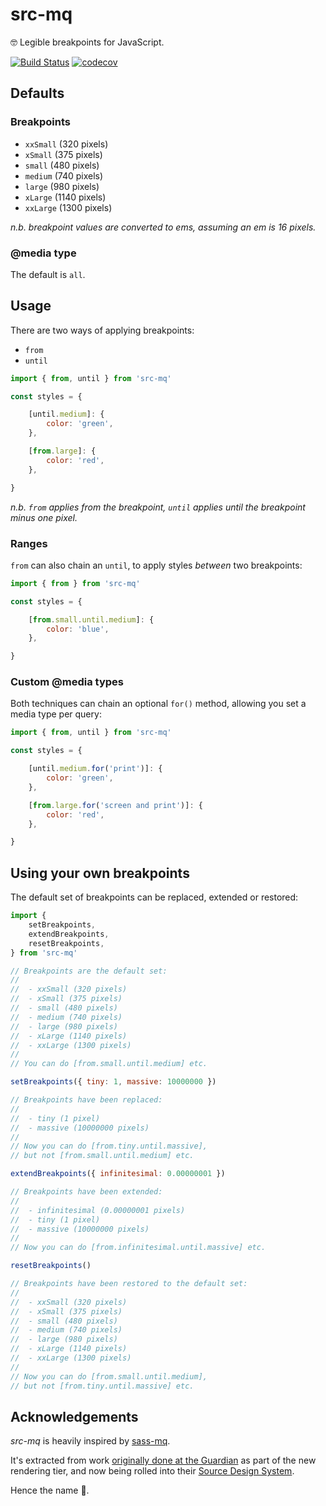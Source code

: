 # src-mq

🤓 Legible breakpoints for JavaScript.

[![Build Status](https://travis-ci.org/src-mq/src-mq.svg?branch=master)](https://travis-ci.org/src-mq/src-mq)
[![codecov](https://codecov.io/gh/src-mq/src-mq/branch/master/graph/badge.svg)](https://codecov.io/gh/src-mq/src-mq)

## Defaults

### Breakpoints

- `xxSmall` (320 pixels)
- `xSmall` (375 pixels)
- `small` (480 pixels)
- `medium` (740 pixels)
- `large` (980 pixels)
- `xLarge` (1140 pixels)
- `xxLarge` (1300 pixels)

_n.b. breakpoint values are converted to ems, assuming an em is 16 pixels._

### @media type
The default is `all`.

## Usage

There are two ways of applying breakpoints:

- `from`
- `until`

```js
import { from, until } from 'src-mq'

const styles = {

	[until.medium]: {
		color: 'green',
	},

	[from.large]: {
		color: 'red',
	},

}
```

_n.b. `from`  applies from the breakpoint, `until` applies until the breakpoint minus one pixel._

### Ranges

`from` can also chain an `until`, to apply styles _between_ two breakpoints:

```js
import { from } from 'src-mq'

const styles = {

	[from.small.until.medium]: {
		color: 'blue',
	},

}
```

### Custom @media types

Both techniques can chain an optional `for()` method, allowing you set a media type per query:

```js
import { from, until } from 'src-mq'

const styles = {

	[until.medium.for('print')]: {
		color: 'green',
	},

	[from.large.for('screen and print')]: {
		color: 'red',
	},

}
```

## Using your own breakpoints

The default set of breakpoints can be replaced, extended or restored:

```js
import {
	setBreakpoints,
	extendBreakpoints,
	resetBreakpoints,
} from 'src-mq'

// Breakpoints are the default set:
//
// 	- xxSmall (320 pixels)
// 	- xSmall (375 pixels)
// 	- small (480 pixels)
// 	- medium (740 pixels)
// 	- large (980 pixels)
// 	- xLarge (1140 pixels)
// 	- xxLarge (1300 pixels)
//
// You can do [from.small.until.medium] etc.

setBreakpoints({ tiny: 1, massive: 10000000 })

// Breakpoints have been replaced:
//
// 	- tiny (1 pixel)
// 	- massive (10000000 pixels)
//
// Now you can do [from.tiny.until.massive],
// but not [from.small.until.medium] etc.

extendBreakpoints({ infinitesimal: 0.00000001 })

// Breakpoints have been extended:
//
// 	- infinitesimal (0.00000001 pixels)
// 	- tiny (1 pixel)
// 	- massive (10000000 pixels)
//
// Now you can do [from.infinitesimal.until.massive] etc.

resetBreakpoints()

// Breakpoints have been restored to the default set:
//
// 	- xxSmall (320 pixels)
// 	- xSmall (375 pixels)
// 	- small (480 pixels)
// 	- medium (740 pixels)
// 	- large (980 pixels)
// 	- xLarge (1140 pixels)
// 	- xxLarge (1300 pixels)
//
// Now you can do [from.small.until.medium],
// but not [from.tiny.until.massive] etc.

```


## Acknowledgements
_src-mq_ is heavily inspired by [sass-mq](https://github.com/sass-mq/sass-mq).

It's extracted from work [originally done at the Guardian](https://github.com/guardian/dotcom-rendering/pull/21) as part of the new rendering tier, and now being rolled into their [Source Design System](https://github.com/guardian/source-components).

Hence the name 💃.
